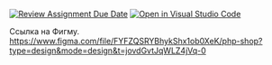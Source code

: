 [![Review Assignment Due Date](https://classroom.github.com/assets/deadline-readme-button-24ddc0f5d75046c5622901739e7c5dd533143b0c8e959d652212380cedb1ea36.svg)](https://classroom.github.com/a/_YGgXMsD)
[![Open in Visual Studio Code](https://classroom.github.com/assets/open-in-vscode-718a45dd9cf7e7f842a935f5ebbe5719a5e09af4491e668f4dbf3b35d5cca122.svg)](https://classroom.github.com/online_ide?assignment_repo_id=12708545&assignment_repo_type=AssignmentRepo)



Ccылка на Фигму.
https://www.figma.com/file/FYFZQSRYBhykShx1ob0XeK/php-shop?type=design&mode=design&t=jovdGvtJqWLZ4jVq-0
